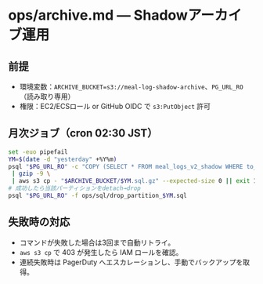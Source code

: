 # ops/archive.md — Shadowアーカイブ運用

## 前提

- 環境変数：`ARCHIVE_BUCKET=s3://meal-log-shadow-archive`、`PG_URL_RO`（読み取り専用）
- 権限：EC2/ECSロール or GitHub OIDC で `s3:PutObject` 許可

## 月次ジョブ（cron 02:30 JST）

```bash
set -euo pipefail
YM=$(date -d "yesterday" +%Y%m)
psql "$PG_URL_RO" -c "COPY (SELECT * FROM meal_logs_v2_shadow WHERE to_char(created_at,'YYYYMM')='$YM') TO STDOUT" \
 | gzip -9 \
 | aws s3 cp - "$ARCHIVE_BUCKET/$YM.sql.gz" --expected-size 0 || exit 1
# 成功したら当該パーティションをdetach→drop
psql "$PG_URL_RO" -f ops/sql/drop_partition_$YM.sql
```

## 失敗時の対応

- コマンドが失敗した場合は3回まで自動リトライ。
- `aws s3 cp` で 403 が発生したら IAM ロールを確認。
- 連続失敗時は PagerDuty へエスカレーションし、手動でバックアップを取得。
